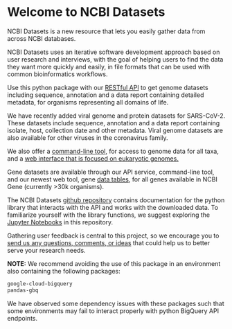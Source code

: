 # Welcome to NCBI Datasets

NCBI Datasets is a new resource that lets you easily gather data from across NCBI databases.

NCBI Datasets uses an iterative software development approach based on user research and interviews, with the goal of helping users to find the data they want more quickly and easily, in file formats that can be used with common bioinformatics workflows.

Use this python package with our [RESTful API](https://api.ncbi.nlm.nih.gov/datasets/v1alpha/) to get genome datasets including sequence, annotation and a data report containing detailed metadata, for organisms representing all domains of life.

We have recently added viral genome and protein datasets for SARS-CoV-2.
These datasets include sequence, annotation and a data report containing isolate, host, collection date and other metadata. Viral genome datasets are also available for other viruses in the coronavirus family.

We also offer a [command-line tool](https://www.ncbi.nlm.nih.gov/datasets/docs/command-line-start/), for access to genome data for all taxa, and a [web interface that is focused on eukaryotic genomes.](https://www.ncbi.nlm.nih.gov/datasets/)

Gene datasets are available through our API service, command-line tool, and our newest web tool, gene [data tables](https://www.ncbi.nlm.nih.gov/datasets/tables/genes/), for all genes available in NCBI Gene (currently >30k organisms).

The NCBI Datasets [github repository](https://github.com/ncbi/datasets/) contains documentation for the python library that interacts with the API and works with the downloaded data.  To familiarize yourself with the library functions, we suggest exploring the [Jupyter Notebooks](https://github.com/ncbi/datasets/tree/master/examples/jupyter) in this repository.

Gathering user feedback is central to this project, so we encourage you to [send us any questions, comments, or ideas](mailto:info@ncbi.nlm.nih.gov) that could help us to better serve your research needs.

**NOTE:** We recommend avoiding the use of this package in an environment also containing the following packages:
```bash
google-cloud-bigquery
pandas-gbq
```
We have observed some dependency issues with these packages such that some environments may fail to interact properly with python BigQuery API endpoints.

